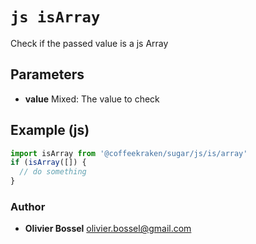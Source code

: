 


<!-- @namespace    sugar.js.is -->

# ```js isArray ```


Check if the passed value is a js Array

## Parameters

- **value**  Mixed: The value to check



## Example (js)

```js
import isArray from '@coffeekraken/sugar/js/is/array'
if (isArray([]) {
  // do something
}
```


### Author
- **Olivier Bossel** <a href="mailto:olivier.bossel@gmail.com">olivier.bossel@gmail.com</a> 



